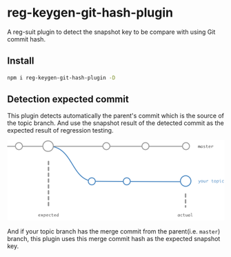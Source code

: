 # reg-keygen-git-hash-plugin

A reg-suit plugin to detect the snapshot key to be compare with using Git commit hash.

## Install

```sh
npm i reg-keygen-git-hash-plugin -D
```

## Detection expected commit

This plugin detects automatically the parent's commit which is the source of the topic branch. And use the snapshot result of the detected commit as the expected result of regression testing.

![](images/gh_flow.png)

And if your topic branch has the merge commit from the parent(i.e. `master`) branch, this plugin uses this merge commit hash as the expected snapshot key.
